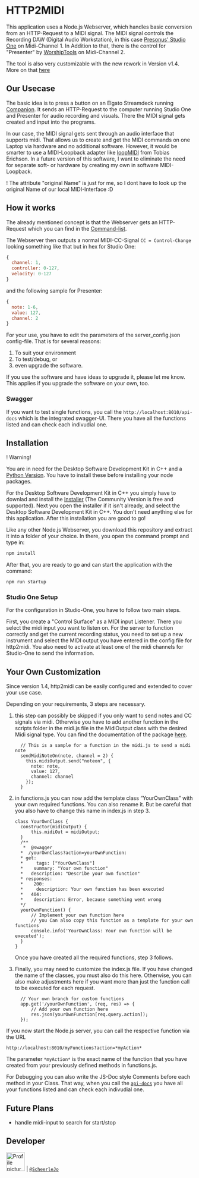 # HTTP2MIDI

This application uses a Node.js Webserver, which handles basic conversion from an HTTP-Request to a MIDI signal.
The MIDI signal controls the Recording DAW (Digital Audio Workstation), in this case [Presonus' Studio One](https://www.presonus.com/products/Studio-One) on Midi-Channel 1. In Addition to that, there is the control for "Presenter" by [WorshipTools](https://www.worshiptools.com/en-us) on Midi-Channel 2.

The tool is also very customizable with the new rework in Version v1.4. More on that [here](#your-own-customization)

## Our Usecase

The basic idea is to press a button on an Elgato Streamdeck running [Companion](https://github.com/bitfocus/companion). It sends an HTTP-Request to the computer running Studio One and Presenter for audio recording and visuals. There the MIDI signal gets created and input into the programs.

In our case, the MIDI signal gets sent through an audio interface that supports midi. That allows us to create and get the MIDI commands on one Laptop via hardware and no additional software.
However, it would be smarter to use a MIDI-Loopback adapter like [loopMIDI](https://www.tobias-erichsen.de/software/loopmidi.html) from Tobias Erichson.
In a future version of this software, I want to eliminate the need for separate soft- or hardware by creating my own in software MIDI-Loopback.

! The attribute "original Name" is just for me, so I dont have to look up the original Name of our local MIDI-Interface :D

## How it works

The already mentioned concept is that the Webserver gets an HTTP-Request which you can find in the [Command-list](./command_list.md).

The Webserver then outputs a normal MIDI-CC-Signal `CC = Control-Change` looking something like that but in hex for Studio One:

```js
{
  channel: 1,
  controller: 0-127,
  velocity: 0-127
}
```

and the following sample for Presenter:

```js
{
  note: 1-6,
  value: 127,
  channel: 2
}
```

For your use, you have to edit the parameters of the server_config.json config-file. That is for several reasons:

1. To suit your environment
2. To test/debug, or
3. even upgrade the software.

If you use the software and have ideas to upgrade it, please let me know. This applies if you upgrade the software on your own, too.

### Swagger

If you want to test single functions, you call the `http://localhost:8010/api-docs` which is the integrated swagger-UI. There you have all the functions listed and can check each indivudial one.

## Installation

! Warning!

You are in need for the Desktop Software Development Kit in C++ and a [Python Version](https://www.python.org/downloads/). You have to install these before installing your node packages.

For the Desktop Software Development Kit in C++ you simply have to downlad and install the [Installer](https://visualstudio.microsoft.com/de/downloads/) (The Community Version is free and supported).
Next you open the installer if it isn't already, and select the Desktop Software Development Kit in C++. You don't need anything else for this application. After this installation you are good to go!

Like any other Node.js Webserver, you download this repository and extract it into a folder of your choice. In there, you open the command prompt and type in:

```cmd
npm install
```

After that, you are ready to go and can start the application with the command:

```cmd
npm run startup
```

### Studio One Setup

For the configuration in Studio-One, you have to follow two main steps.

First, you create a "Control Surface" as a MIDI input Listener. There you select the midi input you want to listen on.
For the server to function correctly and get the current recording status, you need to set up a new instrument and select the MIDI output you have entered in the config file for http2midi. You also need to activate at least one of the midi channels for Studio-One to send the information.

## Your Own Customization

Since version 1.4, http2midi can be easily configured and extended to cover your use case.

Depending on your requirements, 3 steps are necessary.

1. this step can possibly be skipped if you only want to send notes and CC signals via midi. Otherwise you have to add another function in the scripts folder in the midi.js file in the MidiOutput class with the desired Midi signal type. You can find the documentation of the package [here](https://www.npmjs.com/package/easymidi).
  
    ```JS
      // This is a sample for a function in the midi.js to send a midi note
      sendMidiNoteOn(note, channel = 2) {
        this.midiOutput.send("noteon", {
          note: note,
          value: 127,
          channel: channel
        });
      }
    ```

2. in functions.js you can now add the template class “YourOwnClass” with your own required functions.  You can also rename it. But be careful that you also have to change this name in index.js in step 3.

    ```JS
    class YourOwnClass {
      constructor(midiOutput) {
          this.midiOut = midiOutput;
      }
      /**
       *  @swagger
      *  /yourOwnClass?action=yourOwnFunction:
      * get:
      *     tags: ["YourOwnClass"]
      *    summary: "Your own function"
      *   description: "Describe your own function"
      * responses:
      *    200:
      *     description: Your own function has been executed
      *   404:
      *    description: Error, because something went wrong
      */
      yourOwnFunction() {
          // Implement your own function here
          // you Can also copy this function as a template for your own functions
          console.info('YourOwnClass: Your own function will be executed'); 
      }
    }
    ```

    Once you have created all the required functions, step 3 follows.

3. Finally, you may need to customize the index.js file. If you have changed the name of the classes, you must also do this here. Otherwise, you can also make adjustments here if you want more than just the function call to be executed for each request.

    ```JS
      // Your own branch for custom functions
      app.get('/yourOwnFunction', (req, res) => {
          // Add your own function here
          res.json(yourOwnFunction[req.query.action]);
      });
    ```

If you now start the Node.js server, you can call the respective function via the URL

  ``` URL
  http://localhost:8010/myFunctions?action=*myAction*
  ```

The parameter `*myAction*` is the exact name of the function that you have created from your previously defined methods in functions.js.

For Debugging you can also write the JS-Doc style Comments before each method in your Class. That way, when you call the [`api-docs`](http://localhost:8010/api-docs) you have all your functions listed and can check each indivudial one.

## Future Plans

- handle midi-input to search for start/stop

## Developer

<img src="https://avatars.githubusercontent.com/ScheerleJo" height="50px" title="Josia Scheerle" alt="Profile picture of the developer"/> | [`@ScheerleJo`](https://github.com/ScheerleJo)
